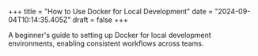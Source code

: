 +++
title = "How to Use Docker for Local Development"
date = "2024-09-04T10:14:35.405Z"
draft = false
+++

A beginner's guide to setting up Docker for local development environments, enabling consistent workflows across teams.
        